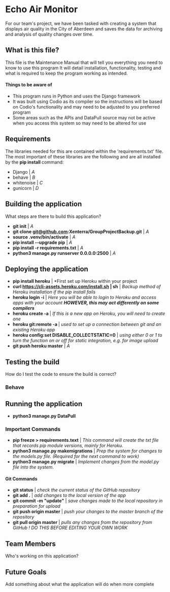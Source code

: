 # Echo Air Monitor
For our team's project, we have been tasked with creating a system that displays air quality in the City of Aberdeen and saves the data for archiving and analysis of quality changes over time. 

## What is this file?
This file is the Maintenance Manual that will tell you everything you need to know to use this program
It will detail installation, functionality, testing and what is required to keep the program working as intended.

#### Things to be aware of
- This program runs in Python and uses the Django framework
- It was built using Codio as its compiler so the instructions will be based on Codio's functionality and may need to be adjusted to you preferred program
- Some areas such as the APIs and DataPull source may not be active when you access this system so may need to be altered for use

  
## Requirements
The libraries needed for this are contained within the 'requirements.txt' file.
The most important of these libraries are the following and are all installed by the **pip install <library name>** command:
- Django | *A*
- behave | *B*
- whitenoise | *C*
- gunicorn | *D*

## Building the application
 What steps are there to build this application?
- **git init** | *A*
- **git clone git@github.com:Xenterra/GroupProjectBackup.git** | *A*
- **source .venv/bin/activate** | *A*
- **pip install --upgrade pip** | *A*
- **pip install -r requirements.txt** | *A*
- **python3 manage.py runserver 0.0.0.0:2500** | *A*

## Deploying the application
- **pip install heroku** | *First set up Heroku within your project
- **curl https://cli-assets.heroku.com/install.sh | sh** | *Backup method of Heroku installation if the pip install fails*
- **heroku login -i** | *Here you will be able to login to Heroku and access apps with your account* ***HOWEVER, this may act differently on some compilers***
- **heroku create -a <app name on Heroku>** | *If this is a new app on Heroku, you will need to create one*
- **heroku git:remote -a <app name on Heroku>**	| *used to set up a connection between git and an existing Heroku app*
- **heroku config:set DISABLE_COLLECTSTATIC=0**  | *using either 0 or 1 to turn the function on or off for static integration, e.g. for image upload*
- **git push heroku master** | *A*

## Testing the build
How do I test the code to ensure the build is correct?
### Behave
  
## Running the application
- **python3 manage.py DataPull**

### Important Commands
- **pip freeze > requirements.text** | *This command will create the txt file that records pip module versions, mainly for Heroku.*
- **python3 manage.py makemigrations** | *Prep the system for changes to the models.py file. (Required for the next command to work)*
- **python3 manage.py migrate** | *Implement changes from the model.py file into the system.*

#### Git Commands
- **git status** 							| *check the current status of the GitHub repository*
- **git add .**               | *add changes to the local version of the app*
- **git commit -m "update"**  | *save changes made to the local repository in preparation for upload*
- **git push origin master**  | *push your changes to the master branch of the repository*
- **git pull origin master**  | *pulls any changes from the repository from GitHub ! DO THIS BEFORE EDITING YOUR OWN WORK*

## Team Members
 Who's working on this application?

## Future Goals
 Add something about what the application will do when more complete
